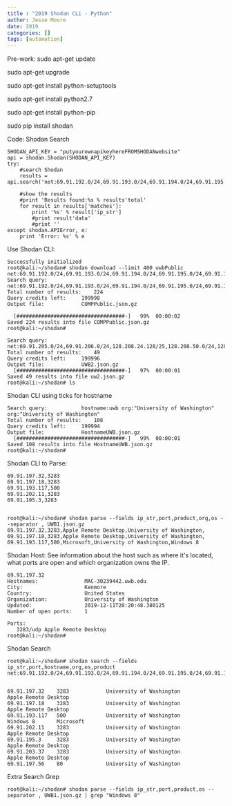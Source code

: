 ```yaml
---
title : "2019 Shodan CLi - Python"
author: Jesse Moore
date: 2019
categories: []
tags: [automation]
---
```


Pre-work:
sudo apt-get update

sudo apt-get upgrade

sudo apt-get install python-setuptools

sudo apt-get install python2.7

sudo apt-get install python-pip

sudo pip install shodan



Code:
Shodan Search

```import shodan
SHODAN_API_KEY = "putyourownapikeyhereFROMSHODANwebsite"
api = shodan.Shodan(SHODAN_API_KEY)
try:
    #search Shodan
    results = api.search('net:69.91.192.0/24,69.91.193.0/24,69.91.194.0/24,69.91.195.0/24,69.91.196.0/24,69.91.197.0/24,69.91.198.0/24,69.91.199.0/24,69.91.200.0/24,69.91.201.0/24,69.91.202.0/24,69.91.203.0/24,69.91.204.0/24')
 
    #show the results
    #print 'Results found:%s % results'total'
    for result in results['matches']:
        print '%s' % result['ip_str']
        #print result'data'
        #print ''
except shodan.APIError, e:
    print 'Error: %s' % e
```

Use Shodan CLI:
```root@kali:~/shodan# shodan init <PUTYOURSHODANAPIKEYhere>
Successfully initialized
root@kali:~/shodan# shodan download --limit 400 uwbPublic net:69.91.192.0/24,69.91.193.0/24,69.91.194.0/24,69.91.195.0/24,69.91.196.0/24,69.91.197.0/24,69.91.198.0/24,69.91.199.0/24,69.91.200.0/24,69.91.201.0/24,69.91.202.0/24,69.91.203.0/24,69.91.204.0/24
Search query:           net:69.91.192.0/24,69.91.193.0/24,69.91.194.0/24,69.91.195.0/24,69.91.196.0/24,69.91.197.0/24,69.91.198.0/24,69.91.199.0/24,69.91.200.0/24,69.91.201.0/24,69.91.202.0/24,69.91.203.0/24,69.91.204.0/24
Total number of results:    224
Query credits left:     199998
Output file:            COMPPublic.json.gz
 
  [###################################-]   99%  00:00:02
Saved 224 results into file COMPPublic.json.gz
root@kali:~/shodan#
```

```root@kali:~/shodan# shodan download --limit 400 UWB2 net:69.91.205.0/24,69.91.206.0/24,128.208.24.128/25,128.208.50.0/24,128.208.52.0/25,128.208.255.0/24,140.142.14.192/27,140.142.24.192/26,140.142.26.192/26,140.142.158.0/24,140.142.164.0/24
Search query:           net:69.91.205.0/24,69.91.206.0/24,128.208.24.128/25,128.208.50.0/24,128.208.52.0/25,128.208.255.0/24,140.142.14.192/27,140.142.24.192/26,140.142.26.192/26,140.142.158.0/24,140.142.164.0/24
Total number of results:    49
Query credits left:     199996
Output file:            UWB2.json.gz
  [###################################-]   97%  00:00:01
Saved 49 results into file uw2.json.gz
root@kali:~/shodan# ls
```

Shodan CLI using ticks for hostname
```root@kali:~/shodan# shodan download --limit 400 HostnameUWB 'hostname:uwb org:"University of Washington" org:"University of Washington"'
Search query:           hostname:uwb org:"University of Washington" org:"University of Washington"
Total number of results:    108
Query credits left:     199994
Output file:            HostnameUWB.json.gz
  [###################################-]   99%  00:00:01
Saved 108 results into file HostnameUWB.json.gz
root@kali:~/shodan#
```

Shodan CLI to Parse:
```root@kali:~/shodan# shodan parse --fields ip_str,port --separator , uwbPublic.json.gz
69.91.197.32,3283
69.91.197.18,3283
69.91.193.117,500
69.91.202.11,3283
69.91.195.3,3283


root@kali:~/shodan# shodan parse --fields ip_str,port,product,org,os --separator , UWB1.json.gz
69.91.197.32,3283,Apple Remote Desktop,University of Washington,
69.91.197.18,3283,Apple Remote Desktop,University of Washington,
69.91.193.117,500,Microsoft,University of Washington,Windows 8
```

Shodan Host:
See information about the host such as where it's located, what ports are open and which organization owns the IP.

```root@kali:~/shodan# shodan host 69.91.197.32
69.91.197.32
Hostnames:               MAC-30239442.uwb.edu
City:                    Kenmore
Country:                 United States
Organization:            University of Washington
Updated:                 2019-12-11T20:20:48.380125
Number of open ports:    1
 
Ports:
   3283/udp Apple Remote Desktop
root@kali:~/shodan#
```

Shodan Search
```
root@kali:~/shodan# shodan search --fields ip_str,port,hostname,org,os,product net:69.91.192.0/24,69.91.193.0/24,69.91.194.0/24,69.91.195.0/24,69.91.196.0/24,69.91.197.0/24,69.91.198.0/24,69.91.199.0/24,69.91.200.0/24,69.91.201.0/24,69.91.202.0/24,69.91.203.0/24,69.91.204.0/24
 
 
69.91.197.32    3283            University of Washington                Apple Remote Desktop   
69.91.197.18    3283            University of Washington                Apple Remote Desktop   
69.91.193.117   500             University of Washington        Windows 8       Microsoft      
69.91.202.11    3283            University of Washington                Apple Remote Desktop   
69.91.195.3     3283            University of Washington                Apple Remote Desktop   
69.91.203.37    3283            University of Washington                Apple Remote Desktop   
69.91.197.56    80              University of Washington                       
```

Extra Search Grep
```
root@kali:~/shodan# shodan parse --fields ip_str,port,product,os --separator , UWB1.json.gz | grep "Windows 8"
```
